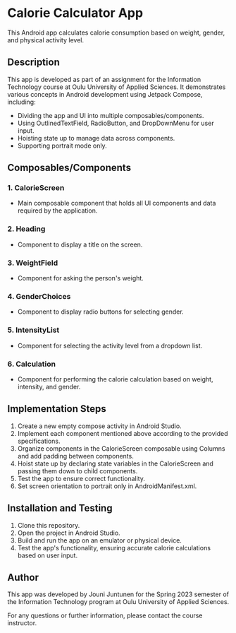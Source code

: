 # Calorie Calculator App

This Android app calculates calorie consumption based on weight, gender, and physical activity level.

## Description

This app is developed as part of an assignment for the Information Technology course at Oulu University of Applied Sciences. It demonstrates various concepts in Android development using Jetpack Compose, including:

- Dividing the app and UI into multiple composables/components.
- Using OutlinedTextField, RadioButton, and DropDownMenu for user input.
- Hoisting state up to manage data across components.
- Supporting portrait mode only.

## Composables/Components

### 1. CalorieScreen
- Main composable component that holds all UI components and data required by the application.

### 2. Heading
- Component to display a title on the screen.

### 3. WeightField
- Component for asking the person's weight.

### 4. GenderChoices
- Component to display radio buttons for selecting gender.

### 5. IntensityList
- Component for selecting the activity level from a dropdown list.

### 6. Calculation
- Component for performing the calorie calculation based on weight, intensity, and gender.

## Implementation Steps

1. Create a new empty compose activity in Android Studio.
2. Implement each component mentioned above according to the provided specifications.
3. Organize components in the CalorieScreen composable using Columns and add padding between components.
4. Hoist state up by declaring state variables in the CalorieScreen and passing them down to child components.
5. Test the app to ensure correct functionality.
6. Set screen orientation to portrait only in AndroidManifest.xml.

## Installation and Testing

1. Clone this repository.
2. Open the project in Android Studio.
3. Build and run the app on an emulator or physical device.
4. Test the app's functionality, ensuring accurate calorie calculations based on user input.

## Author

This app was developed by Jouni Juntunen for the Spring 2023 semester of the Information Technology program at Oulu University of Applied Sciences.

For any questions or further information, please contact the course instructor.
